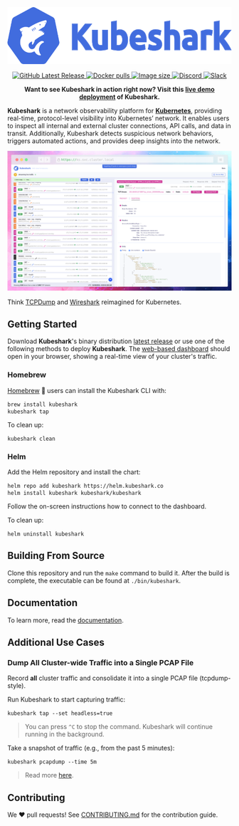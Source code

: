 <p align="center">
  <img src="https://raw.githubusercontent.com/kubeshark/assets/master/svg/kubeshark-logo.svg" alt="Kubeshark: Traffic analyzer for Kubernetes." height="128px"/>
</p>

<p align="center">
    <a href="https://github.com/kubeshark/kubeshark/releases/latest">
        <img alt="GitHub Latest Release" src="https://img.shields.io/github/v/release/kubeshark/kubeshark?logo=GitHub&style=flat-square">
    </a>
    <a href="https://hub.docker.com/r/kubeshark/worker">
      <img alt="Docker pulls" src="https://img.shields.io/docker/pulls/kubeshark/worker?color=%23099cec&logo=Docker&style=flat-square">
    </a>
    <a href="https://hub.docker.com/r/kubeshark/worker">
      <img alt="Image size" src="https://img.shields.io/docker/image-size/kubeshark/kubeshark/latest?logo=Docker&style=flat-square">
    </a>
    <a href="https://discord.gg/WkvRGMUcx7">
      <img alt="Discord" src="https://img.shields.io/discord/1042559155224973352?logo=Discord&style=flat-square&label=discord">
    </a>
    <a href="https://join.slack.com/t/kubeshark/shared_invite/zt-1m90td3n7-VHxN_~V5kVp80SfQW3SfpA">
      <img alt="Slack" src="https://img.shields.io/badge/slack-join_chat-green?logo=Slack&style=flat-square&label=slack">
    </a>
</p>

<p align="center">
  <b>
    Want to see Kubeshark in action right now? Visit this
    <a href="https://demo.kubeshark.co/">live demo deployment</a> of Kubeshark.
  </b>
</p>

**Kubeshark** is a network observability platform for [**Kubernetes**](https://kubernetes.io/), providing real-time, protocol-level visibility into Kubernetes’ network. It enables users to inspect all internal and external cluster connections, API calls, and data in transit. Additionally, Kubeshark detects suspicious network behaviors, triggers automated actions, and provides deep insights into the network.

![Simple UI](https://github.com/kubeshark/assets/raw/master/png/kubeshark-ui.png)

Think [TCPDump](https://en.wikipedia.org/wiki/Tcpdump) and [Wireshark](https://www.wireshark.org/) reimagined for Kubernetes.

## Getting Started
Download **Kubeshark**'s binary distribution [latest release](https://github.com/kubeshark/kubeshark/releases/latest) or use one of the following methods to deploy **Kubeshark**. The [web-based dashboard](https://docs.kubeshark.co/en/ui) should open in your browser, showing a real-time view of your cluster's traffic.

### Homebrew

[Homebrew](https://brew.sh/) :beer: users can install the Kubeshark CLI with:

```shell
brew install kubeshark
kubeshark tap
```

To clean up:
```shell
kubeshark clean
```

### Helm

Add the Helm repository and install the chart:

```shell
helm repo add kubeshark https://helm.kubeshark.co
helm install kubeshark kubeshark/kubeshark
```
Follow the on-screen instructions how to connect to the dashboard.

To clean up:
```shell
helm uninstall kubeshark
```

## Building From Source

Clone this repository and run the `make` command to build it. After the build is complete, the executable can be found at `./bin/kubeshark`.

## Documentation

To learn more, read the [documentation](https://docs.kubeshark.co).

## Additional Use Cases

### Dump All Cluster-wide Traffic into a Single PCAP File

Record **all** cluster traffic and consolidate it into a single PCAP file (tcpdump-style).

Run Kubeshark to start capturing traffic:
```shell
kubeshark tap --set headless=true
```
> You can press `^C` to stop the command. Kubeshark will continue running in the background.

Take a snapshot of traffic (e.g., from the past 5 minutes):
```shell
kubeshark pcapdump --time 5m
```
> Read more [here](https://docs.kubeshark.co/en/pcapdump).

## Contributing

We :heart: pull requests! See [CONTRIBUTING.md](CONTRIBUTING.md) for the contribution guide.
